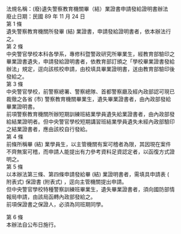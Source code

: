 法規名稱：(廢)遺失警察教育機關畢（結）業證書申請發給證明書辦法  
廢止日期：民國 89 年 11 月 24 日  
第 1 條  
遺失警察教育機關所發畢 (結) 業證書，申請發給證明書者，依本辦法行  
之。  
第 2 條  
中央警官學校本科各學系，專修科暨警政研究所畢業生，經教育部驗印之  
畢業證書遺失，申請發給證明書者，依教育部訂頒之「學校畢業證書發給  
辦法」規定，逕向該核校申請，由校填具畢業證明書，送由教育部驗印後  
發給之。  
第 3 條  
中央警官學校，前警察總署、警察總隊、首都警察廳及經內政部認可現已  
裁徹之各省 (市) 警察教育機關畢業生，遺失畢業證書者，由內政部發給  
畢業證明書。  
前項警察教育機關所辦短期訓練班結業學員遺失給業證書者，由內政部發  
給結業證明者。但中央警官學校短期講習班結業學員遺失未經內政部驗印  
之結業證書者，應由該校自行發給。  
第 4 條  
前條所稱畢 (結) 業學員生，以主管機關有案可稽者為限，其因現在案件  
不齊無案可稽，而申請人能提出有力參考資料足資認定者，以函復方式證  
明之。  
第 5 條  
以本辦法第三條、第四條申請發給畢 (結) 業證明書者，需填具申請表 (  
附表式) 保證書 (附表式) ，逕向主管機關提出申請。  
但中央警官學校特種警察訓練班畢業生，遺失畢業證書者，須向國防部情  
報局申請，由該局函轉內政部發給之。  
前項保證書之保證人，必須為同班期同學。  


第 6 條  
本辦法自公布日施行。  


